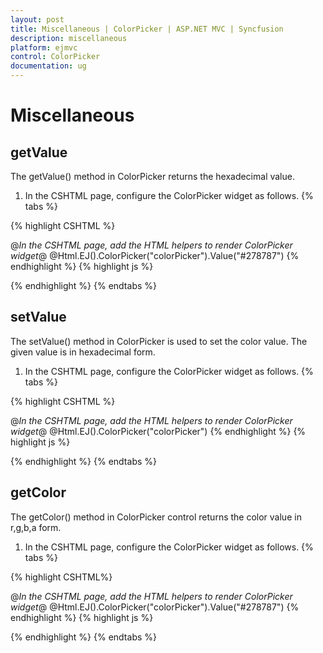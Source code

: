 ```yaml
---
layout: post
title: Miscellaneous | ColorPicker | ASP.NET MVC | Syncfusion
description: miscellaneous
platform: ejmvc
control: ColorPicker
documentation: ug
---
```


# Miscellaneous

## getValue

The getValue() method in ColorPicker returns the hexadecimal value.

1. In the CSHTML page, configure the ColorPicker widget as follows.
{% tabs %}

{% highlight CSHTML %}

@*In the CSHTML page, add the HTML helpers to render ColorPicker widget*@
 @Html.EJ().ColorPicker("colorPicker").Value("#278787")
{% endhighlight  %}
{% highlight js %}
<script> 
  var ColorObj;
  jQuery(function ($) { 
	ColorObj = $("#colorPicker").ejColorPicker({ value: "#278787" }).data('ejColorPicker');
	ColorObj.getValue();  
  });
</script>
{% endhighlight  %}
{% endtabs %}  
## setValue

The setValue() method in ColorPicker is used to set the color value. The given value is in hexadecimal form.

1. In the CSHTML page, configure the ColorPicker widget as follows.
{% tabs %}

{% highlight CSHTML %}

@*In the CSHTML page, add the HTML helpers to render ColorPicker widget*@
 @Html.EJ().ColorPicker("colorPicker")
{% endhighlight  %}
{% highlight js %}
 <script>  
	 var ColorObj;
	 jQuery(function ($) {  
	 ColorObj = $("#colorPicker").ejColorPicker().data('ejColorPicker'); 
	 ColorObj.setValue("#278787"); 
	 });
</script>
{% endhighlight  %}
{% endtabs %}  
## getColor

The getColor() method in ColorPicker control returns the color value in r,g,b,a form.

1. In the CSHTML page, configure the ColorPicker widget as follows.
{% tabs %}

{% highlight CSHTML%}


@*In the CSHTML page, add the HTML helpers to render ColorPicker widget*@ 
@Html.EJ().ColorPicker("colorPicker").Value("#278787")
{% endhighlight  %}
{% highlight js %}
 <script> 
	 var ColorObj; 
	 jQuery(function ($) { 
	 ColorObj = $("#colorPicker").ejColorPicker({value: "#278787" }).data('ejColorPicker'); 
	 ColorObj.getColor();
	 });
</script>


{% endhighlight  %}
{% endtabs %}  